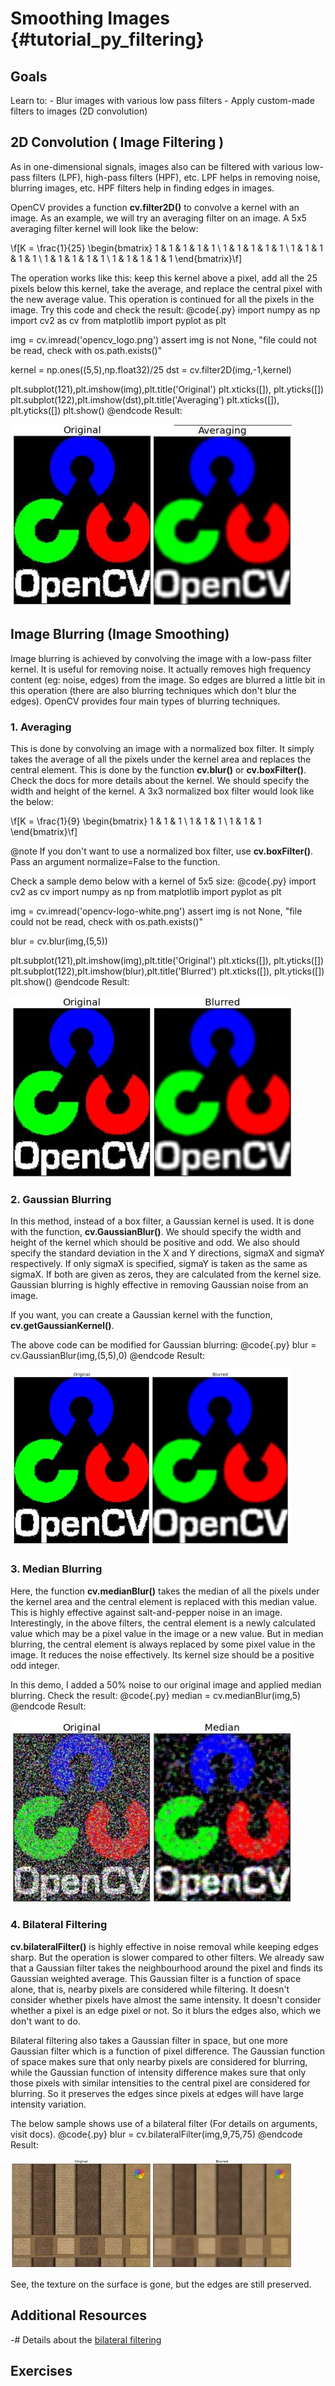 Smoothing Images {#tutorial_py_filtering}
================

Goals
-----

Learn to:
    -   Blur images with various low pass filters
    -   Apply custom-made filters to images (2D convolution)

2D Convolution ( Image Filtering )
----------------------------------

As in one-dimensional signals, images also can be filtered with various low-pass filters (LPF),
high-pass filters (HPF), etc. LPF helps in removing noise, blurring images, etc. HPF filters help
in finding edges in images.

OpenCV provides a function **cv.filter2D()** to convolve a kernel with an image. As an example, we
will try an averaging filter on an image. A 5x5 averaging filter kernel will look like the below:

\f[K =  \frac{1}{25} \begin{bmatrix} 1 & 1 & 1 & 1 & 1  \\ 1 & 1 & 1 & 1 & 1 \\ 1 & 1 & 1 & 1 & 1 \\ 1 & 1 & 1 & 1 & 1 \\ 1 & 1 & 1 & 1 & 1 \end{bmatrix}\f]

The operation works like this: keep this kernel above a pixel, add all the 25 pixels below this kernel,
take the average, and replace the central pixel with the new average value. This operation is continued
for all the pixels in the image. Try this code and check the result:
@code{.py}
import numpy as np
import cv2 as cv
from matplotlib import pyplot as plt

img = cv.imread('opencv_logo.png')
assert img is not None, "file could not be read, check with os.path.exists()"

kernel = np.ones((5,5),np.float32)/25
dst = cv.filter2D(img,-1,kernel)

plt.subplot(121),plt.imshow(img),plt.title('Original')
plt.xticks([]), plt.yticks([])
plt.subplot(122),plt.imshow(dst),plt.title('Averaging')
plt.xticks([]), plt.yticks([])
plt.show()
@endcode
Result:

![image](images/filter.jpg)

Image Blurring (Image Smoothing)
--------------------------------

Image blurring is achieved by convolving the image with a low-pass filter kernel. It is useful for
removing noise. It actually removes high frequency content (eg: noise, edges) from the image. So
edges are blurred a little bit in this operation (there are also blurring techniques which don't
blur the edges). OpenCV provides four main types of blurring techniques.

### 1. Averaging

This is done by convolving an image with a normalized box filter. It simply takes the average of all
the pixels under the kernel area and replaces the central element. This is done by the function
**cv.blur()** or **cv.boxFilter()**. Check the docs for more details about the kernel. We should
specify the width and height of the kernel. A 3x3 normalized box filter would look like the below:

\f[K =  \frac{1}{9} \begin{bmatrix} 1 & 1 & 1  \\ 1 & 1 & 1 \\ 1 & 1 & 1 \end{bmatrix}\f]

@note If you don't want to use a normalized box filter, use **cv.boxFilter()**. Pass an argument
normalize=False to the function.

Check a sample demo below with a kernel of 5x5 size:
@code{.py}
import cv2 as cv
import numpy as np
from matplotlib import pyplot as plt

img = cv.imread('opencv-logo-white.png')
assert img is not None, "file could not be read, check with os.path.exists()"

blur = cv.blur(img,(5,5))

plt.subplot(121),plt.imshow(img),plt.title('Original')
plt.xticks([]), plt.yticks([])
plt.subplot(122),plt.imshow(blur),plt.title('Blurred')
plt.xticks([]), plt.yticks([])
plt.show()
@endcode
Result:

![image](images/blur.jpg)

### 2. Gaussian Blurring

In this method, instead of a box filter, a Gaussian kernel is used. It is done with the function,
**cv.GaussianBlur()**. We should specify the width and height of the kernel which should be positive
and odd. We also should specify the standard deviation in the X and Y directions, sigmaX and sigmaY
respectively. If only sigmaX is specified, sigmaY is taken as the same as sigmaX. If both are given as
zeros, they are calculated from the kernel size. Gaussian blurring is highly effective in removing
Gaussian noise from an image.

If you want, you can create a Gaussian kernel with the function, **cv.getGaussianKernel()**.

The above code can be modified for Gaussian blurring:
@code{.py}
blur = cv.GaussianBlur(img,(5,5),0)
@endcode
Result:

![image](images/gaussian.jpg)

### 3. Median Blurring

Here, the function **cv.medianBlur()** takes the median of all the pixels under the kernel area and the central
element is replaced with this median value. This is highly effective against salt-and-pepper noise
in an image. Interestingly, in the above filters, the central element is a newly
calculated value which may be a pixel value in the image or a new value. But in median blurring,
the central element is always replaced by some pixel value in the image. It reduces the noise
effectively. Its kernel size should be a positive odd integer.

In this demo, I added a 50% noise to our original image and applied median blurring. Check the result:
@code{.py}
median = cv.medianBlur(img,5)
@endcode
Result:

![image](images/median.jpg)

### 4. Bilateral Filtering

**cv.bilateralFilter()** is highly effective in noise removal while keeping edges sharp. But the
operation is slower compared to other filters. We already saw that a Gaussian filter takes the
neighbourhood around the pixel and finds its Gaussian weighted average. This Gaussian filter is a
function of space alone, that is, nearby pixels are considered while filtering. It doesn't consider
whether pixels have almost the same intensity. It doesn't consider whether a pixel is an edge pixel or
not. So it blurs the edges also, which we don't want to do.

Bilateral filtering also takes a Gaussian filter in space, but one more Gaussian filter which is a
function of pixel difference. The Gaussian function of space makes sure that only nearby pixels are considered
for blurring, while the Gaussian function of intensity difference makes sure that only those pixels with
similar intensities to the central pixel are considered for blurring. So it preserves the edges since
pixels at edges will have large intensity variation.

The below sample shows use of a bilateral filter (For details on arguments, visit docs).
@code{.py}
blur = cv.bilateralFilter(img,9,75,75)
@endcode
Result:

![image](images/bilateral.jpg)

See, the texture on the surface is gone, but the edges are still preserved.

Additional Resources
--------------------

-#  Details about the [bilateral filtering](http://people.csail.mit.edu/sparis/bf_course/)

Exercises
---------
